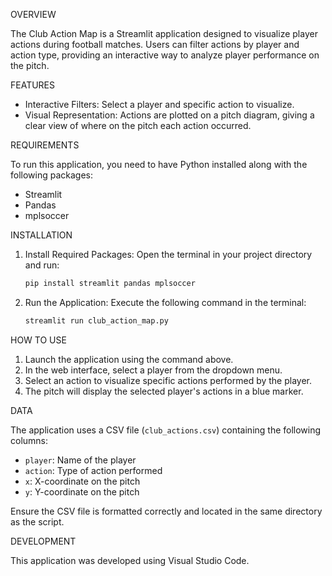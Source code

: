 OVERVIEW

The Club Action Map is a Streamlit application designed to visualize player actions during football matches. Users can filter actions by player and action type, providing an interactive way to analyze player performance on the pitch.

FEATURES

- Interactive Filters: Select a player and specific action to visualize.
- Visual Representation: Actions are plotted on a pitch diagram, giving a clear view of where on the pitch each action occurred.

REQUIREMENTS

To run this application, you need to have Python installed along with the following packages:

- Streamlit
- Pandas
- mplsoccer

INSTALLATION
1. Install Required Packages:
   Open the terminal in your project directory and run:
   ```bash
   pip install streamlit pandas mplsoccer
   ```

2. Run the Application:
   Execute the following command in the terminal:
   ```bash
   streamlit run club_action_map.py
   ```

HOW TO USE
1. Launch the application using the command above.
2. In the web interface, select a player from the dropdown menu.
3. Select an action to visualize specific actions performed by the player.
4. The pitch will display the selected player's actions in a blue marker.

DATA

The application uses a CSV file (`club_actions.csv`) containing the following columns:

- `player`: Name of the player
- `action`: Type of action performed
- `x`: X-coordinate on the pitch
- `y`: Y-coordinate on the pitch

Ensure the CSV file is formatted correctly and located in the same directory as the script.

DEVELOPMENT

This application was developed using Visual Studio Code.
